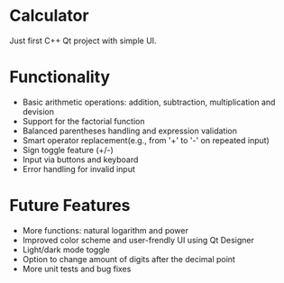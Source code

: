 # Calculator
Just first C++ Qt project with simple UI.

# Functionality
- Basic arithmetic operations: addition, subtraction, multiplication and devision
- Support for the factorial function
- Balanced parentheses handling and expression validation
- Smart operator replacement(e.g., from '+' to '-' on repeated input)
- Sign toggle feature (+/-)
- Input via buttons and keyboard
- Error handling for invalid input

# Future Features
- More functions: natural logarithm and power
- Improved color scheme and user-frendly UI using Qt Designer
- Light/dark mode toggle
- Option to change amount of digits after the decimal point
- More unit tests and bug fixes
